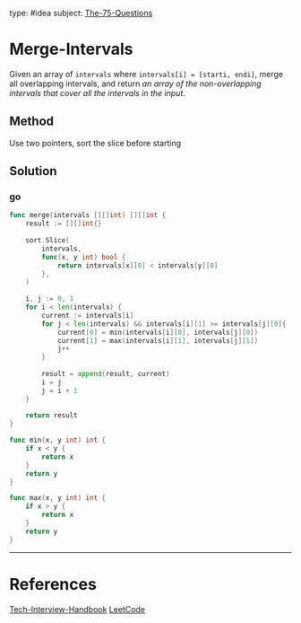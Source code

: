 type: #idea
subject: [The-75-Questions](The-75-Questions.md)
<!-- Subject should be a hub note -->
# Merge-Intervals

Given an array of `intervals` where `intervals[i] = [starti, endi]`, merge all overlapping intervals, and return _an array of the non-overlapping intervals that cover all the intervals in the input_.

## Method

Use two pointers, sort the slice before starting

## Solution

### go

```go
func merge(intervals [][]int) [][]int {
	result := [][]int{}
	
	sort.Slice(
		intervals,
		func(x, y int) bool {
			return intervals[x][0] < intervals[y][0]
		},
	)
	
	i, j := 0, 1
	for i < len(intervals) {
		current := intervals[i]
		for j < len(intervals) && intervals[i][1] >= intervals[j][0]{
			current[0] = min(intervals[i][0], intervals[j][0])
			current[1] = max(intervals[i][1], intervals[j][1])
			j++
		}
	
		result = append(result, current)
		i = j
		j = i + 1
	}
	
	return result
}

func min(x, y int) int {
	if x < y {
		return x
	}
	return y
}

func max(x, y int) int {
	if x > y {
		return x
	}
	return y
}
```


---
# References
<!-- What references back up this idea -->
[Tech-Interview-Handbook](Tech-Interview-Handbook.md)
[LeetCode](https://leetcode.com/problems/merge-intervals/)

